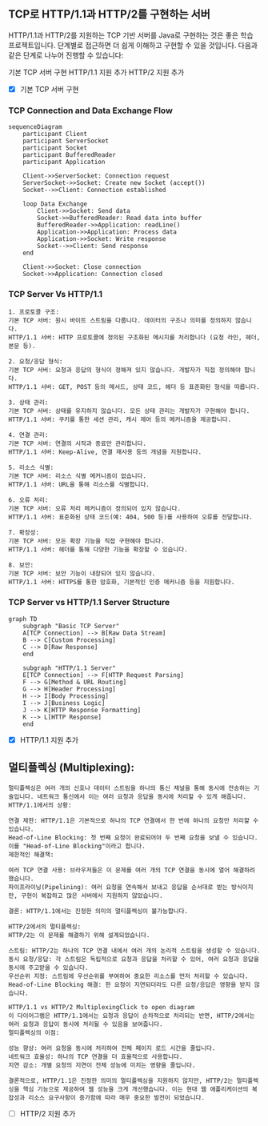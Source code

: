 ## TCP로 HTTP/1.1과 HTTP/2를 구현하는 서버

HTTP/1.1과 HTTP/2를 지원하는 TCP 기반 서버를 Java로 구현하는 것은 좋은 학습 프로젝트입니다. 단계별로 접근하면 더 쉽게 이해하고 구현할 수 있을 것입니다. 다음과 같은 단계로 나누어 진행할 수 있습니다:

기본 TCP 서버 구현
HTTP/1.1 지원 추가
HTTP/2 지원 추가

- [x] 기본 TCP 서버 구현

### TCP Connection and Data Exchange Flow
```mermaid
sequenceDiagram
    participant Client
    participant ServerSocket
    participant Socket
    participant BufferedReader
    participant Application

    Client->>ServerSocket: Connection request
    ServerSocket->>Socket: Create new Socket (accept())
    Socket-->>Client: Connection established
    
    loop Data Exchange
        Client->>Socket: Send data
        Socket->>BufferedReader: Read data into buffer
        BufferedReader->>Application: readLine()
        Application->>Application: Process data
        Application->>Socket: Write response
        Socket-->>Client: Send response
    end

    Client->>Socket: Close connection
    Socket->>Application: Connection closed
```

### TCP Server Vs HTTP/1.1

    1. 프로토콜 구조:
    기본 TCP 서버: 원시 바이트 스트림을 다룹니다. 데이터의 구조나 의미를 정의하지 않습니다.
    HTTP/1.1 서버: HTTP 프로토콜에 정의된 구조화된 메시지를 처리합니다 (요청 라인, 헤더, 본문 등).

    2. 요청/응답 형식:
    기본 TCP 서버: 요청과 응답의 형식이 정해져 있지 않습니다. 개발자가 직접 정의해야 합니다.
    HTTP/1.1 서버: GET, POST 등의 메서드, 상태 코드, 헤더 등 표준화된 형식을 따릅니다.

    3. 상태 관리:
    기본 TCP 서버: 상태를 유지하지 않습니다. 모든 상태 관리는 개발자가 구현해야 합니다.
    HTTP/1.1 서버: 쿠키를 통한 세션 관리, 캐시 제어 등의 메커니즘을 제공합니다.

    4. 연결 관리:
    기본 TCP 서버: 연결의 시작과 종료만 관리합니다.
    HTTP/1.1 서버: Keep-Alive, 연결 재사용 등의 개념을 지원합니다.

    5. 리소스 식별:
    기본 TCP 서버: 리소스 식별 메커니즘이 없습니다.
    HTTP/1.1 서버: URL을 통해 리소스를 식별합니다.

    6. 오류 처리:
    기본 TCP 서버: 오류 처리 메커니즘이 정의되어 있지 않습니다.
    HTTP/1.1 서버: 표준화된 상태 코드(예: 404, 500 등)를 사용하여 오류를 전달합니다.

    7. 확장성:
    기본 TCP 서버: 모든 확장 기능을 직접 구현해야 합니다.
    HTTP/1.1 서버: 헤더를 통해 다양한 기능을 확장할 수 있습니다.

    8. 보안:
    기본 TCP 서버: 보안 기능이 내장되어 있지 않습니다.
    HTTP/1.1 서버: HTTPS를 통한 암호화, 기본적인 인증 메커니즘 등을 지원합니다.

### TCP Server vs HTTP/1.1 Server Structure

```mermaid
graph TD
    subgraph "Basic TCP Server"
    A[TCP Connection] --> B[Raw Data Stream]
    B --> C[Custom Processing]
    C --> D[Raw Response]
    end

    subgraph "HTTP/1.1 Server"
    E[TCP Connection] --> F[HTTP Request Parsing]
    F --> G[Method & URL Routing]
    G --> H[Header Processing]
    H --> I[Body Processing]
    I --> J[Business Logic]
    J --> K[HTTP Response Formatting]
    K --> L[HTTP Response]
    end
```

- [x] HTTP/1.1 지원 추가 


## 멀티플렉싱 (Multiplexing):
    멀티플렉싱은 여러 개의 신호나 데이터 스트림을 하나의 통신 채널을 통해 동시에 전송하는 기술입니다. 네트워크 통신에서 이는 여러 요청과 응답을 동시에 처리할 수 있게 해줍니다.
    HTTP/1.1에서의 상황:

    연결 제한: HTTP/1.1은 기본적으로 하나의 TCP 연결에서 한 번에 하나의 요청만 처리할 수 있습니다.
    Head-of-Line Blocking: 첫 번째 요청이 완료되어야 두 번째 요청을 보낼 수 있습니다. 이를 "Head-of-Line Blocking"이라고 합니다.
    제한적인 해결책:
    
    여러 TCP 연결 사용: 브라우저들은 이 문제를 여러 개의 TCP 연결을 동시에 열어 해결하려 했습니다.
    파이프라이닝(Pipelining): 여러 요청을 연속해서 보내고 응답을 순서대로 받는 방식이지만, 구현이 복잡하고 많은 서버에서 지원하지 않았습니다.

    결론: HTTP/1.1에서는 진정한 의미의 멀티플렉싱이 불가능합니다.
    
    HTTP/2에서의 멀티플렉싱:
    HTTP/2는 이 문제를 해결하기 위해 설계되었습니다.
    
    스트림: HTTP/2는 하나의 TCP 연결 내에서 여러 개의 논리적 스트림을 생성할 수 있습니다.
    동시 요청/응답: 각 스트림은 독립적으로 요청과 응답을 처리할 수 있어, 여러 요청과 응답을 동시에 주고받을 수 있습니다.
    우선순위 지정: 스트림에 우선순위를 부여하여 중요한 리소스를 먼저 처리할 수 있습니다.
    Head-of-Line Blocking 해결: 한 요청이 지연되더라도 다른 요청/응답은 영향을 받지 않습니다.
    
    HTTP/1.1 vs HTTP/2 MultiplexingClick to open diagram
    이 다이어그램은 HTTP/1.1에서는 요청과 응답이 순차적으로 처리되는 반면, HTTP/2에서는 여러 요청과 응답이 동시에 처리될 수 있음을 보여줍니다.
    멀티플렉싱의 이점:
    
    성능 향상: 여러 요청을 동시에 처리하여 전체 페이지 로드 시간을 줄입니다.
    네트워크 효율성: 하나의 TCP 연결을 더 효율적으로 사용합니다.
    지연 감소: 개별 요청의 지연이 전체 성능에 미치는 영향을 줄입니다.
    
    결론적으로, HTTP/1.1은 진정한 의미의 멀티플렉싱을 지원하지 않지만, HTTP/2는 멀티플렉싱을 핵심 기능으로 제공하여 웹 성능을 크게 개선했습니다. 이는 현대 웹 애플리케이션의 복잡성과 리소스 요구사항이 증가함에 따라 매우 중요한 발전이 되었습니다.
    
- [ ] HTTP/2 지원 추가
